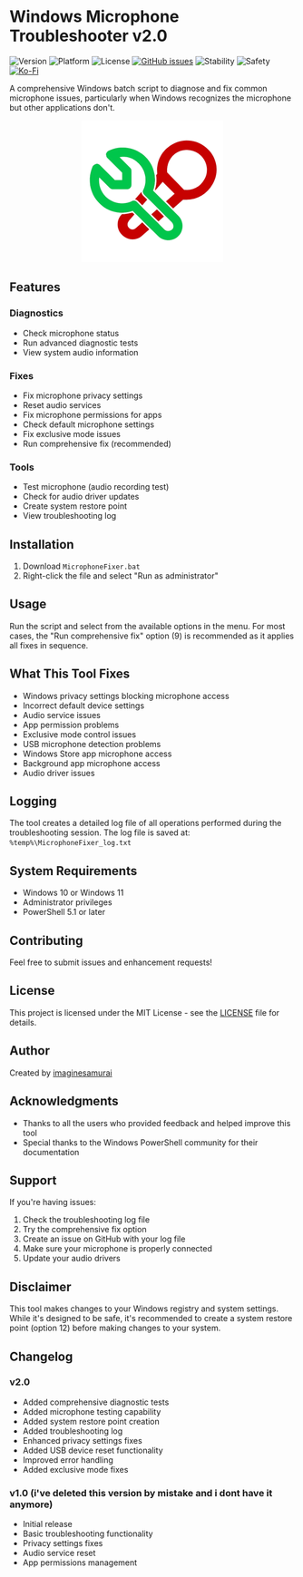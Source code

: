 # Windows Microphone Troubleshooter v2.0

![Version](https://img.shields.io/badge/version-2.0-blue.svg)
![Platform](https://img.shields.io/badge/platform-Windows%2010%20%7C%20Windows%2011-lightgrey.svg)
![License](https://img.shields.io/badge/license-MIT-green.svg)
[![GitHub issues](https://img.shields.io/github/issues/imaginesamurai/MicrophoneFixer.svg)](https://github.com/imaginesamurai/MicrophoneFixer/issues)
![Stability](https://img.shields.io/badge/stability-stable-green.svg)
![Safety](https://img.shields.io/badge/safety-verified-brightgreen.svg)
[![Ko-Fi](https://img.shields.io/badge/Ko--fi-Support%20Me-ff5f5f.svg)](https://ko-fi.com/imaginesamurai)

 
A comprehensive Windows batch script to diagnose and fix common microphone issues, particularly when Windows recognizes the microphone but other applications don't.

<p align="center">
  <img src="banner.png" alt="MICTFIX Banner" style="width:250px;">
</p>

## Features

### Diagnostics
- Check microphone status
- Run advanced diagnostic tests
- View system audio information

### Fixes
- Fix microphone privacy settings
- Reset audio services
- Fix microphone permissions for apps
- Check default microphone settings
- Fix exclusive mode issues
- Run comprehensive fix (recommended)

### Tools
- Test microphone (audio recording test)
- Check for audio driver updates
- Create system restore point
- View troubleshooting log

## Installation

1. Download `MicrophoneFixer.bat`
2. Right-click the file and select "Run as administrator"

## Usage

Run the script and select from the available options in the menu. For most cases, the "Run comprehensive fix" option (9) is recommended as it applies all fixes in sequence.

## What This Tool Fixes

- Windows privacy settings blocking microphone access
- Incorrect default device settings
- Audio service issues
- App permission problems
- Exclusive mode control issues
- USB microphone detection problems
- Windows Store app microphone access
- Background app microphone access
- Audio driver issues

## Logging

The tool creates a detailed log file of all operations performed during the troubleshooting session. The log file is saved at:
`%temp%\MicrophoneFixer_log.txt`

## System Requirements

- Windows 10 or Windows 11
- Administrator privileges
- PowerShell 5.1 or later

## Contributing

Feel free to submit issues and enhancement requests!

## License

This project is licensed under the MIT License - see the [LICENSE](LICENSE) file for details.

## Author

Created by [imaginesamurai](https://github.com/imaginesamurai)

## Acknowledgments

- Thanks to all the users who provided feedback and helped improve this tool
- Special thanks to the Windows PowerShell community for their documentation

## Support

If you're having issues:

1. Check the troubleshooting log file
2. Try the comprehensive fix option
3. Create an issue on GitHub with your log file
4. Make sure your microphone is properly connected
5. Update your audio drivers

## Disclaimer

This tool makes changes to your Windows registry and system settings. While it's designed to be safe, it's recommended to create a system restore point (option 12) before making changes to your system.



## Changelog

### v2.0
- Added comprehensive diagnostic tests
- Added microphone testing capability
- Added system restore point creation
- Added troubleshooting log
- Enhanced privacy settings fixes
- Added USB device reset functionality
- Improved error handling
- Added exclusive mode fixes

### v1.0 (i've deleted this version by mistake and i dont have it anymore)
- Initial release
- Basic troubleshooting functionality
- Privacy settings fixes
- Audio service reset
- App permissions management 
